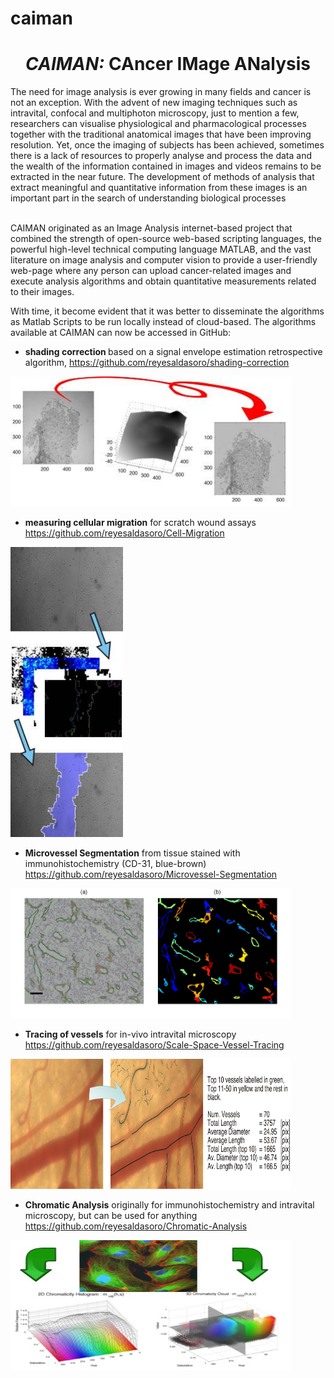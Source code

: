 # caiman

<h1 style="text-align: center;"><i><i> CAIMAN: </i></i>CAncer IMage
ANalysis </h1>

<p>
The need for image analysis is ever
growing in many fields and cancer is not an exception. With the advent
of new imaging techniques such as intravital, confocal and multiphoton
microscopy, just to mention a few, researchers can visualise
physiological and pharmacological processes together with the
traditional anatomical images that have been improving resolution. Yet,
once the imaging of subjects has been achieved, sometimes there is a
lack of resources to properly analyse and process the data and the
wealth of the information contained in images and videos remains to be
extracted in the near future. The development of
methods of analysis that extract meaningful and quantitative
information from these images is an important part in the search of
understanding biological processes</p>

<p>
<br>
CAIMAN originated as an Image Analysis internet-based project that combined the strength
of open-source web-based scripting languages, the powerful
high-level technical computing language MATLAB,
and the vast literature on image analysis and computer vision to
provide a user-friendly web-page where any person can upload
cancer-related images and execute analysis algorithms and obtain
quantitative measurements related to their images.</p>

<p>With time, it become evident that it was better to disseminate the algorithms as Matlab Scripts to be run locally instead of cloud-based. The algorithms available at CAIMAN can now be accessed in GitHub: </p>

* <b>shading correction </b>based on a signal envelope estimation retrospective algorithm, 
https://github.com/reyesaldasoro/shading-correction

<img style="width: 449px; height: 208px;" alt="Shading Correction" src="shading.jpg"></td>

* <b>measuring cellular migration</b> for scratch wound assays
https://github.com/reyesaldasoro/Cell-Migration

<img style="width: 180px; height: 464px;" alt="Migration measurement" src="migration.jpg" rotate="90"><br>

* <b>Microvessel Segmentation</b> from tissue stained with immunohistochemistry (CD-31, blue-brown)
https://github.com/reyesaldasoro/Microvessel-Segmentation

<img style="width: 449px; height: 208px;" alt="Chromatic Analysis" src="Figure6CD31.jpg"></td>

* <b>Tracing of vessels</b> for in-vivo intravital microscopy
https://github.com/reyesaldasoro/Scale-Space-Vessel-Tracing


<img style="width: 449px; height: 208px;" alt="Chromatic Analysis" src="tracing2.png"></td>

* <b>Chromatic Analysis</b> originally for immunohistochemistry and intravital microscopy, but can be used for anything
https://github.com/reyesaldasoro/Chromatic-Analysis

<img style="width: 449px; height: 208px;" alt="Chromatic Analysis" src="chromaticity.jpg"></td>



